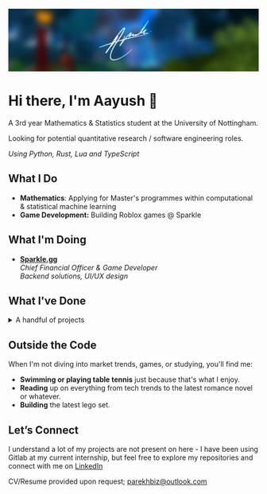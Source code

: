 ![myimage](files/sig.png)
# Hi there, I'm Aayush 👋

A 3rd year Mathematics & Statistics student at the University of Nottingham.

Looking for potential quantitative research / software engineering roles.

*Using Python, Rust, Lua and TypeScript*

## What I Do

- **Mathematics**: Applying for Master's programmes within computational & statistical machine learning
- **Game Development:** Building Roblox games @ Sparkle

## What I'm Doing

- **[Sparkle.gg](https://sparkle.gg/)**<br>
  *Chief Financial Officer & Game Developer*<br>
  _Backend solutions, UI/UX design_

## What I've Done

<details>
  <summary>A handful of projects</summary>

- **Crypto HFT**<br>
  *Quantitative Researcher & Developer Intern*<br>
  Worked on statistical arbitrage and market-making algorithms for futures spreads on OKX/Bybit<br>
  Built lots of Grafana dashboards

- **[Animations: Mocap @ Roblox](https://www.roblox.com/groups/4872031/Animations-Mocap##!/about)**  
  *Game Development Project / Lead Developer (flagship project)*    
  I co-founded and led development on Mocap—a social dance game on Roblox that garnered recognition for its creativity and reached up to 16,000 concurrent users during the pandemic.

- **[SCP: Roleplay @ Roblox](https://www.roblox.com/games/5041144419/SCP-Roleplay)**  
  *Game Development Project / Contracted UI Designer & Programmer*  
  I conceptualised, designed, and implemented user interfaces for SCP: Roleplay—a social game on Roblox renowned for its design, averaging 4,000 concurrent users.

- **[Frontlines @ Roblox](https://www.roblox.com/games/5938036553/FRONTLINES)**  
  *Game Development Project / Contracted UI Designer*  
  Arguably one of the best first-person shooter games on the platform—I conceptualised UI designs (HUDs, loading screens, and general interface) for a game averaging 1,000 concurrent users.

- **[High School Life @ Roblox](https://www.roblox.com/games/92604236/High-School-Life)**  
  *Game Development Project / Contracted UI Designer*  
  Designed the HUD, and on-screen icons to improve user experience.

- **[IMC Prosperity 2 Market-Making Challenge](https://github.com/yushi502/imc-prosperity-2024)**  
  *Hackathon*  
  I competed in a challenging, globally competitive hackathon where I secured a top 10 ranking in the UK, using ETF arbitrage, mean reversion strategies, and the Black-Scholes model to grow an "island" representing a portfolio.

</details>



## Outside the Code

When I'm not diving into market trends, games, or studying, you'll find me:
- **Swimming or playing table tennis** just because that's what I enjoy.
- **Reading** up on everything from tech trends to the latest romance novel or whatever.
- **Building** the latest lego set.

## Let’s Connect

I understand a lot of my projects are not present on here - I have been using Gitlab at my current internship, but feel free to explore my repositories and connect with me on [LinkedIn](https://linkedin.com/in/parekhaayush)

CV/Resume provided upon request; parekhbiz@outlook.com
 
